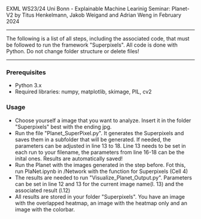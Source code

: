 EXML WS23/24 Uni Bonn - Explainable Machine Learinig Seminar: Planet-V2
by Titus Henkelmann, Jakob Weigand and Adrian Weng in February 2024 

-------------------------------------------------------------------------------------------------

The following is a list of all steps, including the associated code, that must be followed to run
the framework "Superpixels". 
All code is done with Python. Do not change folder structure or delete files!

-------------------------------------------------------------------------------------------------

### Prerequisites
- Python 3.x
- Required libraries: numpy, matplotlib, skimage, PIL, cv2

### Usage

* Choose yourself a image that you want to analyze. Insert it in the folder "Superpixels"
	   best with the ending jpg.
* Run the file "Planet_SuperPixel.py". It generates the Superpixels and saves them in a
	   subfolder that will be generated. If needed, the parameters can be adjusted in line 13 to 18. Line 13 needs to be set in each run to your filename, the parameters from line 16-18 can be the inital ones. Results are automatically saved!
* Run the Planet with the images generated in the step before. Fot this, run PlaNet.ipynb in /Network with the function for Superpixels (Cell 4)		
* The results are needed to run "Visualize_Planet_Output.py". Parameters can be set in line 12 and 13 for the current image name(l. 13) and the associated result (l.12)
* All results are stored in your folder "Superpixels". You have an image with the overlapped heatmap, an image with the heatmap only and an image with the colorbar.


